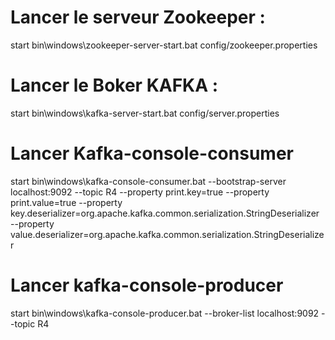 # Lancer le serveur Zookeeper :
start bin\windows\zookeeper-server-start.bat config/zookeeper.properties
# Lancer le Boker KAFKA :
start bin\windows\kafka-server-start.bat config/server.properties
# Lancer Kafka-console-consumer
start bin\windows\kafka-console-consumer.bat --bootstrap-server localhost:9092 --topic R4 --property print.key=true --property print.value=true --property key.deserializer=org.apache.kafka.common.serialization.StringDeserializer --property value.deserializer=org.apache.kafka.common.serialization.StringDeserializer
# Lancer kafka-console-producer
start bin\windows\kafka-console-producer.bat --broker-list localhost:9092 --topic R4
